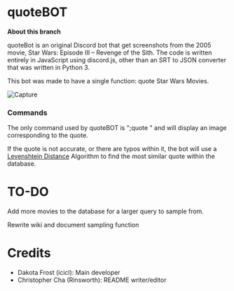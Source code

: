 # quoteBOT
**About this branch**

quoteBot is an original Discord bot that get screenshots from the 2005 movie, Star Wars: Episode III – Revenge of the Sith. The code is written entirely in JavaScript using discord.js, other than an SRT to JSON converter that was written in Python 3.

This bot was made to have a single function: quote Star Wars Movies.

![Capture](https://i.imgur.com/FU25lFJ.png)

### Commands

The only command used by quoteBOT is ";quote <quote here>" and will display an image corresponding to the quote. 
  
If the quote is not accurate, or there are typos within it, the bot will use a [Levenshtein Distance](https://en.wikipedia.org/wiki/Levenshtein_distance) Algorithm to find the most similar quote within the database.

# TO-DO

Add more movies to the database for a larger query to sample from.

Rewrite wiki and document sampling function

# Credits
* Dakota Frost (icicl): Main developer
* Christopher Cha (Rinsworth): README writer/editor

